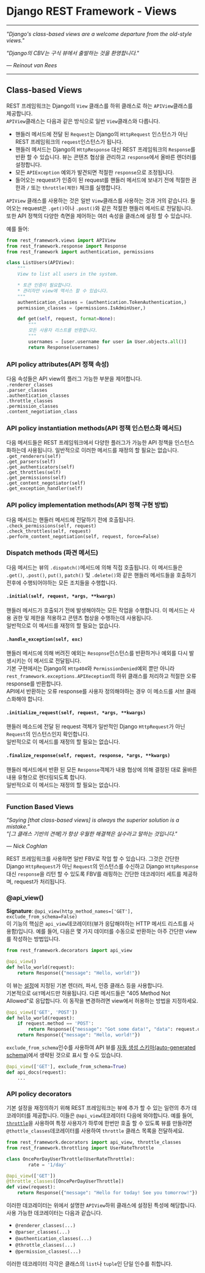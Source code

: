 # Django REST Framework - Views

--- 

_"Django's class-based views are a welcome departure from the old-style views."_  

_"Django의 CBV는 구식 뷰에서 출발하는 것을 환영합니다."_  

_— Reinout van Rees_

---

## Class-based Views
REST 프레임워크는 Django의 `View` 클래스를 하위 클래스로 하는 `APIView`클래스를 제공합니다.  
`APIView`클래스는 다음과 같은 방식으로 일반 `View`클래스와 다릅니다.

- 핸들러 메서드에 전달 된 `Request`는 Django의 `HttpRequest` 인스턴스가 아닌 REST 프레임워크의 `request`인스턴스가 됩니다.
- 핸들러 메서드는 Django의 `HttpResponse` 대신 REST 프레임워크의 `Response`를 반환 할 수 있습니다. 뷰는 콘텐츠 협상을 관리하고 `response`에서 올바른 렌더러를 설정합니다.
- 모든 `APIException` 예외가 발견되면 적절한 `response`으로 조정됩니다.
- 들어오는 request가 인증이 된 request를 핸들러 메서드에 보내기 전에 적절한 권한과 `/` 또는 `throttle(제한)` 체크를 실행합니다.

`APIView` 클래스를 사용하는 것은 일반 `View`클래스를 사용하는 것과 거의 같습니다. 들어오는 request은 `.get()`이나 `.post()`와 같은 적절한 핸들러 메서드로 전달됩니다. 또한 API 정책의 다양한 측면을 제어하는 여러 속성을 클래스에 설정 할 수 있습니다.

예를 들어:

```python
from rest_framework.views import APIView
from rest_framework.response import Response
from rest_framework import authentication, permissions

class ListUsers(APIView):
    """
    View to list all users in the system.

    * 토큰 인증이 필요합니다.
    * 관리자만 view에 액서스 할 수 있습니다.
    """
    authentication_classes = (authentication.TokenAuthentication,)
    permission_classes = (permissions.IsAdminUser,)

    def get(self, request, format=None):
        """
        모든 사용자 리스트를 반환합니다.
        """
        usernames = [user.username for user in User.objects.all()]
        return Response(usernames)
```

### API policy attributes(API 정책 속성)
다음 속성들은 API view의 플러그 가능한 부분을 제어합니다.  
`.renderer_classes`  
`.parser_classes`  
`.authentication_classes`  
`.throttle_classes`  
`.permission_classes`  
`.content_negotiation_class`  

### API policy instantiation methods(API 정책 인스턴스화 메서드)
다음 메서드들은 REST 프레임워크에서 다양한 플러그가 가능한 API 정책을 인스턴스화하는데 사용됩니다. 일반적으로 이러한 메서드를 재정의 할 필요는 없습니다.  
`.get_renderers(self)`  
`.get_parsers(self)`  
`.get_authenticators(self)`  
`.get_throttles(self)`  
`.get_permissions(self)`  
`.get_content_negotiator(self)`  
`.get_exception_handler(self)`  

### API policy implementation methods(API 정책 구현 방법)
다음 메서드는 핸들러 메서드에 전달하기 전에 호출됩니다.  
`.check_permissions(self, request)`  
`.check_throttles(self, request)`  
`.perform_content_negotiation(self, request, force=False)`  

### Dispatch methods (파견 메서드)
다음 메서드는 뷰의 `.dispatch()`메서드에 의해 직접 호출됩니다. 이 메서드들은 `.get()`, `.post()`, `put()`, `patch()` 및 `.delete()`와 같은 핸들러 메서드들을 호출하기 전후에 수행되어야하는 모든 조치들을 수행합니다.  

#### `.initial(self, request, *args, **kwargs)`
핸들러 메서드가 호출되기 전에 발생해야하는 모든 작업을 수행합니다. 이 메서드는 사용 권한 및 제한을 적용하고 콘텐츠 협상을 수행하는데 사용됩니다.  
일반적으로 이 메서드를 재정의 할 필요는 없습니다.

#### `.handle_exception(self, exc)`
핸들러 메서드에 의해 버려진 예외는 `Resopnse`인스턴스를 반환하거나 예외를 다시 발생시키는 이 메서드로 전달됩니다.  
기본 구현에서는 Django의 `Http404`와 `PermissionDenied`예외 뿐만 아니라 `rest_framework.exceptions.APIXeception`의 하위 클래스를 처리하고 적절한 오류 response를 반환합니다.  
API에서 반환하는 오류 response를 사용자 정의해야하는 경우 이 메소드를 서브 클래스화해야 합니다.

#### `.initialize_request(self, request, *args, **kwargs)`
핸들러 메소드에 전달 된 request 객체가 일반적인 Django `HttpRequest`가 아닌 `Request`의 인스턴스인지 확인합니다.  
일반적으로 이 메서드를 재정의 할 필요는 없습니다.  

#### `.finalize_response(self, request, response, *args, **kwargs)`
핸들러 메서드에서 반환 된 모든 `Response`객체가 내용 협상에 의해 결정된 대로 올바른 내용 유형으로 렌더링되도록 합니다.  
일반적으로 이 메서드는 재정의 할 필요는 없습니다.

---

### Function Based Views
_"Saying [that class-based views] is always the superior solution is a mistake."_  
_"[그 클래스 기반의 견해]가 항상 우월한 해결책은 실수라고 말하는 것입니다."_  

_— Nick Coghlan_  

REST 프레임워크를 사용하면 일반 FBV로 작업 할 수 있습니다. 그것은 간단한 Django `HttpRequest`가 아닌 `Request`의 인스턴스를 수신하고 Django `HttpResponse` 대신 `response`을 리턴 할 수 있도록 FBV를 래핑하는 간단한 데코레이터 세트를 제공하며, request가 처리됩니다.  

### @api_view()
**Signature**: `@api_view(http_method_names=['GET'], exclude_from_schema=False)`  
이 기능의 핵심은 `api_view`데코레이터(뷰가 응답해야하는 HTTP 메서드 리스트를 사용함)입니다. 예를 들어, 다음은 몇 가지 데이터를 수동으로 반환하는 아주 간단한 view를 작성하는 방법입니다.

```python
from rest_framework.decorators import api_view

@api_view()
def hello_world(request):
    return Response({"message": "Hello, world!"})
```
이 뷰는 [설정](http://www.django-rest-framework.org/api-guide/settings/)에 지정된 기본 렌더러, 파서, 인증 클래스 등을 사용합니다.  
기본적으로 `GET`메서드만 허용됩니다. 다른 메서드들은 "405 Method Not Allowed"로 응답합니다. 이 동작을 변경하려면 view에서 허용하는 방법을 지정하세요.

```python
@api_view(['GET', 'POST'])
def hello_world(request):
    if request.method == 'POST':
        return Response({"message": "Got some data!", "data": request.data})
    return Response({"message": "Hello, world!"})
```
`exclude_from_schema`인수를 사용하여 API 뷰를 [자동 생성 스키마(auto-generated schema)](http://www.django-rest-framework.org/api-guide/schemas/)에서 생략된 것으로 표시 할 수도 있습니다.

```python
@api_view(['GET'], exclude_from_schema=True)
def api_docs(request):
    ...
```

### API policy decorators
기본 설정을 재정의하기 위해 REST 프레임워크는 뷰에 추가 할 수 있는 일련의 추가 데코레이터를 제공합니다. 이들은 `@api_view`데코레이터 다음에 와야합니다. 예를 들어, [`throttle`](http://www.django-rest-framework.org/api-guide/throttling/)을 사용하여 특정 사용자가 하루에 한번만 호출 할 수 있도록 뷰를 만들려면 `@thottle_classes`데코레이터를 사용하여 `throttle` 클래스 목록을 전달하세요.

```python
from rest_framework.decorators import api_view, throttle_classes
from rest_framework.throttling import UserRateThrottle

class OncePerDayUserThrottle(UserRateThrottle):
        rate = '1/day'

@api_view(['GET'])
@throttle_classes([OncePerDayUserThrottle])
def view(request):
    return Response({"message": "Hello for today! See you tomorrow!"})
```
이러한 데코레이터는 위에서 설명한 `APIView`하위 클래스에 설정된 특성에 해당합니다. 사용 가능한 데코레이터는 다음과 같습니다.  

- `@renderer_classes(...)`
- `@parser_classes(...)`
- `@authentication_classes(...)`
- `@throttle_classes(...)`
- `@permission_classes(...)` 
 
이러한 데코레이터 각각은 클래스의 `list`나 `tuple`인 단일 인수를 취합니다.
